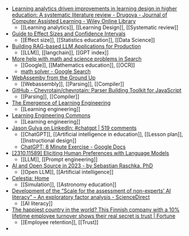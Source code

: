 - [Learning analytics driven improvements in learning design in higher education: A systematic literature review - Drugova - Journal of Computer Assisted Learning - Wiley Online Library](https://onlinelibrary.wiley.com/doi/abs/10.1111/jcal.12894)
	- [[Learning analytics]], [[Learning Design]], [[Systematic review]]
- [Guide to Effect Sizes and Confidence Intervals](https://matthewbjane.quarto.pub/effect-size-and-confidence-intervals-guide/)
	- [[Effect size]], [[Statistics education]], [[Data Science]]
- [Building RAG-based LLM Applications for Production](https://www.anyscale.com/blog/a-comprehensive-guide-for-building-rag-based-llm-applications-part-1)
	- [[LLM]], [[langchain]], [[GPT index]]
- [More help with math and science problems in Search](https://blog.google/products/search/more-help-with-math-and-science-problems-in-search/)
	- [[Google]], [[Mathematics education]], [[OCR]]
	- [math solver - Google Search](https://www.google.com/search?q=math+solver&ie=UTF-8)
- [WebAssemby from the Ground Up](https://wasmgroundup.com/)
	- [[Webassembly]], [[Parsing]], [[Compiler]]
- [GitHub - Chevrotain/chevrotain: Parser Building Toolkit for JavaScript](https://github.com/Chevrotain/chevrotain)
	- [[Parsing]], [[Compiler]]
- [The Emergence of Learning Engineering](https://www.linkedin.com/pulse/emergence-learning-engineering-adesunloye-adeola-91rgf/)
	- [[Learning engineering]]
- [Learning Engineering Commons](https://learningengineering.com/#/learn)
	- [[Learning engineering]]
- [Jason Gulya on LinkedIn: #chatgpt | 519 comments](https://www.linkedin.com/feed/update/urn:li:activity:7120409434731786240/)
	- [[ChatGPT]], [[Artificial intelligence in education]], [[Lesson plan]], [[Instructional design]]
	- [ChatGPT: 8 Minute Exercise - Google Docs](https://docs.google.com/document/d/18xCgVUfaxIEQhw2UKVVrbPhZ6-5WNtvITy4bA76p30k/edit)
- [[2310.11589] Eliciting Human Preferences with Language Models](https://arxiv.org/abs/2310.11589)
	- [[LLM]], [[Prompt engineering]]
- [AI and Open Source in 2023 - by Sebastian Raschka, PhD](https://magazine.sebastianraschka.com/p/ai-and-open-source-in-2023)
	- [[Open LLM]], [[Artificial intelligence]]
- [Celestia: Home](https://celestiaproject.space/)
	- [[Simulation]], [[Astronomy education]]
- [Development of the “Scale for the assessment of non-experts’ AI literacy” – An exploratory factor analysis - ScienceDirect](https://www.sciencedirect.com/science/article/pii/S2451958823000714)
	- [[AI literacy]]
- [The happiest country in the world? This Finnish company with a 10% lifetime employee turnover shows their real secret is trust | Fortune](https://fortune.com/2023/10/31/happiest-country-world-finnish-company-lifetime-employee-turnover-shows-real-secret-trust/)
	- [[Employee retention]], [[Trust]]
-